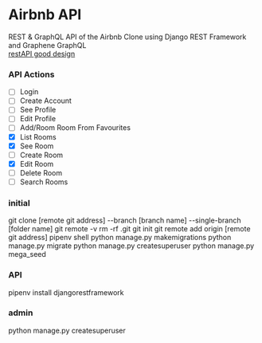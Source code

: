 # Airbnb API

REST & GraphQL API of the Airbnb Clone using Django REST Framework and Graphene GraphQL   
[restAPI good design](https://www.swipe.to/4287nc?p=Z4h7dGZHX)

### API Actions

- [ ] Login
- [ ] Create Account
- [ ] See Profile
- [ ] Edit Profile
- [ ] Add/Room Room From Favourites
- [X] List Rooms
- [X] See Room
- [ ] Create Room
- [X] Edit Room
- [ ] Delete Room
- [ ] Search Rooms

### initial

git clone [remote git address] --branch [branch name] --single-branch [folder name]
git remote -v
rm -rf .git
git init
git remote add origin [remote git address]
pipenv shell
python manage.py makemigrations
python manage.py migrate
python manage.py createsuperuser
python manage.py mega_seed

### API
pipenv install djangorestframework

### admin
python manage.py createsuperuser

